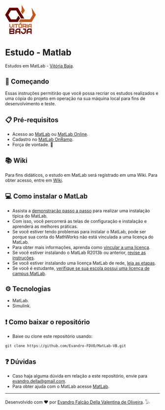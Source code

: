 <!-- --------------------------------------------------------------------------------------------------------------------------- -->
<img src="https://github.com/Evandro-FDVO/MatLab-VB/blob/main/img/Baja.png" width="100">

# **Estudo - Matlab**

Estudos em MatLab - [Vitória Baja](https://www.instagram.com/vitoriabaja/).

<!-- --------------------------------------------------------------------------------------------------------------------------- -->

## 🚀 **Começando**

Essas instruções permitirão que você possa recriar os estudos realizados e uma cópia do projeto em operação na sua máquina local para fins de desenvolvimento e teste.

<!-- --------------------------------------------------------------------------------------------------------------------------- -->

## 📋 **Pré-requisitos**

- Acesso ao [MatLab](https://www.mathworks.com/products/matlab/getting-started.html) ou [MatLab Online](https://www.mathworks.com/products/matlab-online.html).
- Cadastro no [MatLab OnRamp](https://www.mathworks.com/learn/tutorials/matlab-onramp.html).
- Força de vontade. 💪

<!-- --------------------------------------------------------------------------------------------------------------------------- -->
## 📚 **Wiki**

Para fins didáticos, o estudo em MatLab será registrado em uma Wiki.
Para obter acesso, entre em [Wiki](https://github.com/Evandro-FDVO/MatLab-VB/wiki).

## 💻 **Como instalar o MatLab**

- Assista a [demonstração passo a passo]( https://www.mathworks.com/videos/how-to-install-matlab-1525083586145.html) para realizar uma instalação típica do MatLab.
- Com isso, você percorrerá as telas de configuração e instalação e aprenderá as melhores práticas.
- Se você estiver tendo problemas para instalar o MatLab, pode ser porque sua conta do MathWorks não está vinculada a uma licença do MatLab.
- Para obter mais informações, aprenda como [vincular a uma licença](https://www.mathworks.com/matlabcentral/answers/102871-how-do-i-link-my-mathworks-account-to-a-license-in-the-license-center).
- Se você estiver instalando o MatLab R2013b ou anterior, [revise as instruções]( https://www.mathworks.com/matlabcentral/answers/101074-how-do-i-download-matlab-and-other-mathworks-products-for-r2013b-and-earlier-releases). 
- Se você estiver instalando uma licença MatLab de rede, [leia as etapas]( https://www.mathworks.com/matlabcentral/answers/97482-what-is-a-network-license-how-do-i-set-up-a-network-license).
- Se você é estudante, [verifique se sua escola possui uma licença de campus MatLab]( https://www.mathworks.com/academia/tah-support-program/eligibility.html).

<!-- --------------------------------------------------------------------------------------------------------------------------- -->
## ⚙️ **Tecnologias**
- MatLab.
- Simulink.

## ❗ **Como baixar o repositório**
- Baixe ou clone este repositório usando:
```
git clone https://github.com/Evandro-FDVO/MatLab-VB.git
```

## ❓ **Dúvidas**
- Caso haja alguma dúvida em relação a este repositório, envie para [evandro.della@gmail.com](mailto:evandro.della@gmail.com).
- Para obter ajuda com o MatLab acesse [MatLab](https://www.mathworks.com/matlabcentral/).

---
Desenvolvido com ♥ por [Evandro Falcão Della Valentina de Oliveira](https://github.com/Evandro-FDVO). 𓅃

